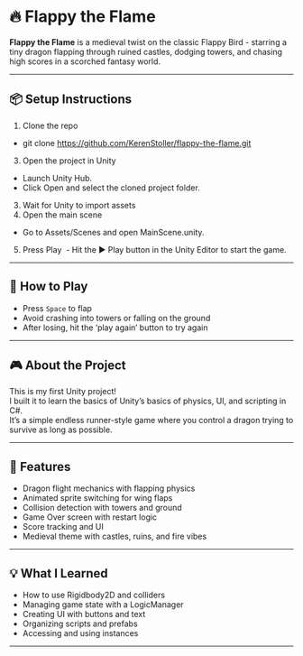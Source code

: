 # 🔥 Flappy the Flame

**Flappy the Flame** is a medieval twist on the classic Flappy Bird - starring a tiny dragon flapping through ruined castles, dodging towers, and chasing high scores in a scorched fantasy world.

---

## 📦 Setup Instructions
1. Clone the repo
  - git clone https://github.com/KerenStoller/flappy-the-flame.git 
3. Open the project in Unity
  - Launch Unity Hub.
  - Click Open and select the cloned project folder.
3. Wait for Unity to import assets
4. Open the main scene
  - Go to Assets/Scenes and open MainScene.unity.
5. Press Play
   - Hit the ▶️ Play button in the Unity Editor to start the game.
---

## 🚀 How to Play

- Press `Space` to flap  
- Avoid crashing into towers or falling on the ground  
- After losing, hit the ‘play again’ button to try again

---

## 🎮 About the Project

This is my first Unity project!  
I built it to learn the basics of Unity’s basics of physics, UI, and scripting in C#.  
It’s a simple endless runner-style game where you control a dragon trying to survive as long as possible.

---

## 🧪 Features

- Dragon flight mechanics with flapping physics
- Animated sprite switching for wing flaps
- Collision detection with towers and ground
- Game Over screen with restart logic
- Score tracking and UI
- Medieval theme with castles, ruins, and fire vibes

---

## 💡 What I Learned
- How to use Rigidbody2D and colliders
- Managing game state with a LogicManager
- Creating UI with buttons and text 
- Organizing scripts and prefabs
- Accessing and using instances

---
